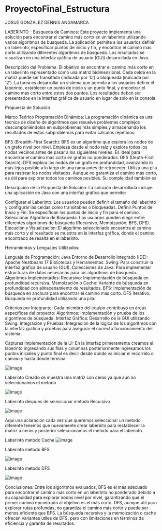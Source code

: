 # ProyectoFinal_Estructura

JOSUE GONZALEZ
DENNIS ANGAMARCA

LABERINTO - Búsqueda de Caminos: 
Este proyecto implementa una solución para encontrar el camino más corto en un laberinto utilizando varios algoritmos de búsqueda. La aplicación permite a los usuarios definir un laberinto, especificar puntos de inicio y fin, y encontrar el camino más corto utilizando diferentes algoritmos de búsqueda. Los resultados se visualizan en una interfaz gráfica de usuario (GUI) desarrollada en Java.

Descripción del Problema: 
El objetivo es encontrar el camino más corto en un laberinto representado como una matriz bidimensional. Cada celda en la matriz puede ser transitada (indicada por '0') o bloqueada (indicada por '2'). La tarea es desarrollar un sistema que permita a los usuarios definir el laberinto, establecer un punto de inicio y un punto final, y encontrar el camino más corto entre estos dos puntos. Los resultados deben ser presentados en la interfaz gráfica de usuario en lugar de solo en la consola.

Propuesta de Solución

Marco Teórico
Programación Dinámica:
La programación dinámica es una técnica de diseño de algoritmos que resuelve problemas complejos descomponiéndolos en subproblemas más simples y almacenando los resultados de estos subproblemas para evitar cálculos repetidos.

BFS (Breadth-First Search):
BFS es un algoritmo que explora los nodos de un grafo nivel por nivel. Empieza desde el nodo raíz y explora todos los nodos vecinos antes de pasar a los siguientes niveles. Es ideal para encontrar el camino más corto en grafos no ponderados.
DFS (Depth-First Search):
DFS explora los nodos de un grafo en profundidad, avanzando lo más lejos posible a lo largo de una rama antes de retroceder. Utiliza una pila para rastrear los nodos visitados. Aunque no garantiza el camino más corto, es útil para explorar todos los caminos posibles. Su complejidad también es 

Descripción de la Propuesta de Solución:
La solución desarrollada incluye una aplicación en Java con una interfaz gráfica que permite:

Configurar el Laberinto: Los usuarios pueden definir el tamaño del laberinto y configurar las celdas como transitables o bloqueadas.
Definir Puntos de Inicio y Fin: Se especifican los puntos de inicio y fin para el camino.
Seleccionar Algoritmo de Búsqueda: Los usuarios pueden elegir entre diferentes algoritmos de búsqueda (Recursivo, Memoización, BFS, DFS).
Ejecución y Visualización: El algoritmo seleccionado encuentra el camino más corto y el resultado se muestra en la interfaz gráfica, donde el camino encontrado se resalta en el laberinto.

Herramientas y Lenguajes Utilizados:

Lenguaje de Programación: Java 
Entorno de Desarrollo Integrado (IDE): Apache Neatbeans 17
Bibliotecas y Herramientas:
Swing: Para construir la interfaz gráfica de usuario (GUI).
Colecciones de Java: Para implementar estructuras de datos necesarias para los algoritmos de búsqueda.
Algoritmos Implementados:
Recursivo: Implementación de búsqueda en profundidad recursiva.
Memoización o Cache: Variante de búsqueda en profundidad con almacenamiento de resultados.
BFS: Implementación de búsqueda en anchura para encontrar el camino más corto.
DFS Iterativo: Búsqueda en profundidad utilizando una pila.

Criterios por Integrante:
Cada miembro del equipo contribuyó en áreas específicas del proyecto:
Algoritmos: Implementación y prueba de los algoritmos de búsqueda.
Interfaz Gráfica: Desarrollo de la GUI utilizando Swing.
Integración y Pruebas: Integración de la lógica de los algoritmos con la interfaz gráfica y pruebas para asegurar el correcto funcionamiento del sistema.

Capturas Implementacion de la UI:
En la interfaz primeramente creamos el laberinto ingresando sus filas y columnas posteriormente ingresamos los puntos iniciales y punto final es decir desde donde va iniciar el recorrido o camino y hasta donde termina 

![image](https://github.com/user-attachments/assets/a3d6d7f6-c5eb-4ecc-b41c-4e379999e0f2)

Laberinto Creado se muestra una matriz con ceros ya que aun no seleccionamos el metodo

![image](https://github.com/user-attachments/assets/45b4c3c3-3f04-49bd-ac00-e934f5534e73)

Laberinto despues de seleccionar metodo Recursivo

![image](https://github.com/user-attachments/assets/332eaa52-8109-4fcb-8a4c-80d92f88f0fc)


Aqui una aclaracion cada vez que queremos seleccionar un metodo diferente tenemos que nuevamente crear laberinto para restablecer la matriz a ceros y posterior seleccionamos el metodo para el laberinto.


Laberinto metodo Cache
![image](https://github.com/user-attachments/assets/3f8b96b0-fa50-4d09-b0c9-e73cdd29eee1)


Laberinto metodo BFS

![image](https://github.com/user-attachments/assets/02448e6e-3ccf-439f-b655-a15c4d5b7e88)

Laberinto metodo DFS

![image](https://github.com/user-attachments/assets/fdb99490-1aed-4b1e-a40e-581491a7457e)






Conclusiones:
Entre los algoritmos evaluados, BFS es el más adecuado para encontrar el camino más corto en un laberinto no ponderado debido a su capacidad para explorar nodos nivel por nivel, garantizando que el primer camino encontrado al objetivo es el más corto. DFS, aunque útil para explorar rutas profundas, no garantiza el camino más corto y puede ser menos eficiente que BFS. La búsqueda recursiva y la memoización o cache ofrecen variantes útiles de DFS, pero con limitaciones en términos de eficiencia y garantía de resultados.
